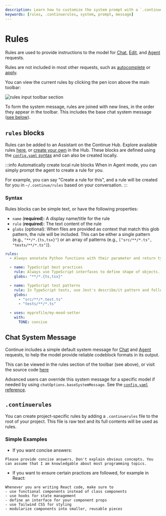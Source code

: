 ```yaml
---
description: Learn how to customize the system prompt with a `.continuerules` file
keywords: [rules, .continuerules, system, prompt, message]
---
```


# Rules

Rules are used to provide instructions to the model for [Chat](../../chat/how-to-use-it.md), [Edit](../../edit/how-to-use-it.md), and [Agent](../../agent/how-to-use-it.md) requests.

Rules are not included in most other requests, such as [autocomplete](./autocomplete.mdx) or [apply](../model-roles/apply.mdx).

You can view the current rules by clicking the pen icon above the main toolbar:

![rules input toolbar section](/img/notch-rules.png)

To form the system message, rules are joined with new lines, in the order they appear in the toolbar. This includes the base chat system message ([see below](#chat-system-message)).

## `rules` blocks

Rules can be added to an Assistant on the Continue Hub. Explore available rules [here](https://hub.continue.dev/explore/rules), or [create your own](https://hub.continue.dev/new?type=block&blockType=rules) in the Hub. These blocks are defined using the [`config.yaml` syntax](../../reference.md#rules) and can also be created locally.

:::info Automatically create local rule blocks
When in Agent mode, you can simply prompt the agent to create a rule for you.

For example, you can say "Create a rule for this", and a rule will be created for you in `~/.continue/rules` based on your conversation.
:::

### Syntax

Rules blocks can be simple text, or have the following properties:

- `name` (**required**): A display name/title for the rule
- `rule` (**required**): The text content of the rule
- `globs` (optional): When files are provided as context that match this glob pattern, the rule will be included. This can be either a single pattern (e.g., `"**/*.{ts,tsx}"`) or an array of patterns (e.g., `["src/**/*.ts", "tests/**/*.ts"]`).

```yaml title="config.yaml"
rules:
  - Always annotate Python functions with their parameter and return types

  - name: TypeScript best practices
    rule: Always use TypeScript interfaces to define shape of objects. Use type aliases sparingly.
    globs: "**/*.{ts,tsx}"

  - name: TypeScript test patterns
    rule: In TypeScript tests, use Jest's describe/it pattern and follow best practices for mocking.
    globs:
      - "src/**/*.test.ts"
      - "tests/**/*.ts"

  - uses: myprofile/my-mood-setter
    with:
      TONE: concise
```

## Chat System Message

Continue includes a simple default system message for [Chat](../../chat/how-to-use-it.md) and [Agent](../../agent/how-to-use-it.md) requests, to help the model provide reliable codeblock formats in its output.

This can be viewed in the rules section of the toolbar (see above), or visit the source code [here](https://github.com/continuedev/continue/blob/main/core/llm/constructMessages.ts#L4)

Advanced users can override this system message for a specific model if needed by using `chatOptions.baseSystemMessage`. See the [`config.yaml` reference](../../reference.md#models).

## `.continuerules`

You can create project-specific rules by adding a `.continuerules` file to the root of your project. This file is raw text and its full contents will be used as rules.

### Simple Examples

- If you want concise answers:

```title=.continuerules
Please provide concise answers. Don't explain obvious concepts. You can assume that I am knowledgable about most programming topics.
```

- If you want to ensure certain practices are followed, for example in React:

```title=.continuerules
Whenever you are writing React code, make sure to
- use functional components instead of class components
- use hooks for state management
- define an interface for your component props
- use Tailwind CSS for styling
- modularize components into smaller, reusable pieces
```
